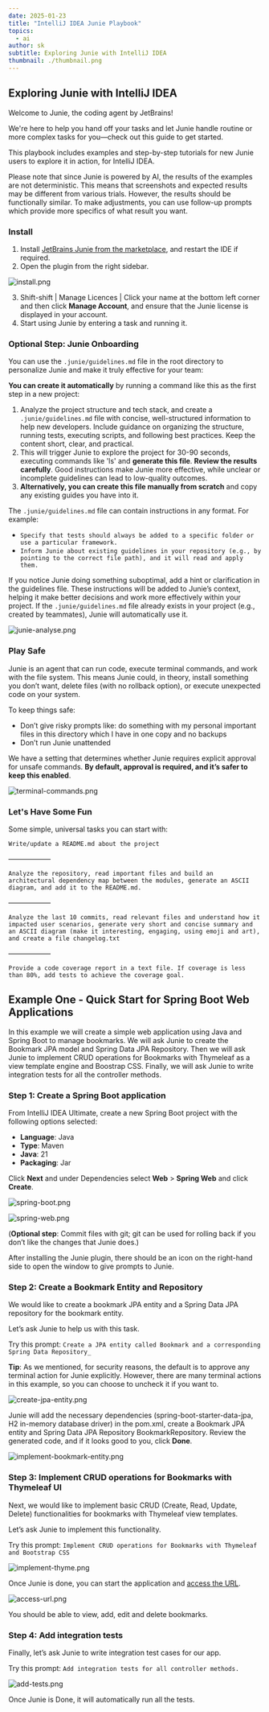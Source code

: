 ```yaml
---
date: 2025-01-23
title: "IntelliJ IDEA Junie Playbook"
topics:
  - ai
author: sk
subtitle: Exploring Junie with IntelliJ IDEA
thumbnail: ./thumbnail.png
---
```


## Exploring Junie with IntelliJ IDEA

Welcome to Junie, the coding agent by JetBrains!

We're here to help you hand off your tasks and let Junie handle routine or more complex tasks for you—check out this guide to get started.

This playbook includes examples and step-by-step tutorials for new Junie users to explore it in action, for IntelliJ IDEA.

Please note that since Junie is powered by AI, the results of the examples are not deterministic. This means that screenshots and expected results may be different from various trials. However, the results should be functionally similar. To make adjustments, you can use follow-up prompts which provide more specifics of what result you want.

### Install

1. Install [JetBrains Junie from the marketplace](https://plugins.jetbrains.com/plugin/26104-jetbrains-junie), and restart the IDE if required.
2. Open the plugin from the right sidebar.

![install.png](install.png)

3. Shift-shift | Manage Licences | Click your name at the bottom left corner and then click **Manage Account**, and ensure that the Junie license is displayed in your account.
4. Start using Junie by entering a task and running it.

### Optional Step: Junie Onboarding

You can use the `.junie/guidelines.md` file in the root directory to personalize Junie and make it truly effective for your team:

**You can create it automatically** by running a command like this as the first step in a new project:

1. Analyze the project structure and tech stack, and create a `.junie/guidelines.md` file with concise, well-structured information to help new developers. Include guidance on organizing the structure, running tests, executing scripts, and following best practices. Keep the content short, clear, and practical.
2. This will trigger Junie to explore the project for 30-90 seconds, executing commands like 'ls' and **generate this file**. **Review the results carefully**. Good instructions make Junie more effective, while unclear or incomplete guidelines can lead to low-quality outcomes.
3. **Alternatively, you can create this file manually from scratch** and copy any existing guides you have into it.

The `.junie/guidelines.md` file can contain instructions in any format. For example:

- `Specify that tests should always be added to a specific folder or use a particular framework.`
- `Inform Junie about existing guidelines in your repository (e.g., by pointing to the correct file path), and it will read and apply them.`

If you notice Junie doing something suboptimal, add a hint or clarification in the guidelines file. These instructions will be added to Junie’s context, helping it make better decisions and work more effectively within your project.
If the `.junie/guidelines.md` file already exists in your project (e.g., created by teammates), Junie will automatically use it.

![junie-analyse.png](junie-analyse.png)

### Play Safe

Junie is an agent that can run code, execute terminal commands, and work with the file system. This means Junie could, in theory, install something you don’t want, delete files (with no rollback option), or execute unexpected code on your system.

To keep things safe:

- Don’t give risky prompts like: do something with my personal important files in this directory which I have in one copy and no backups
- Don’t run Junie unattended

We have a setting that determines whether Junie requires explicit approval for unsafe commands. **By default, approval is required, and it’s safer to keep this enabled**.

![terminal-commands.png](terminal-commands.png)

### Let's Have Some Fun

Some simple, universal tasks you can start with:

`Write/update a README.md about the project`

——————

`Analyze the repository, read important files and build an architectural dependency map between the modules, generate an ASCII diagram, and add it to the README.md.`

——————

`Analyze the last 10 commits, read relevant files and understand how it impacted user scenarios, generate very short and concise summary and an ASCII diagram (make it interesting, engaging, using emoji and art), and create a file changelog.txt`

——————

`Provide a code coverage report in a text file. If coverage is less than 80%, add tests to achieve the coverage goal.`

## Example One - Quick Start for Spring Boot Web Applications

In this example we will create a simple web application using Java and Spring Boot to manage bookmarks. We will ask Junie to create the Bookmark JPA model and Spring Data JPA Repository. Then we will ask Junie to implement CRUD operations for Bookmarks with Thymeleaf as a view template engine and Boostrap CSS. Finally, we will ask Junie to write integration tests for all the controller methods.

### Step 1: Create a Spring Boot application

From IntelliJ IDEA Ultimate, create a new Spring Boot project with the following options selected:

- **Language**: Java
- **Type**: Maven
- **Java**: 21
- **Packaging**: Jar

Click **Next** and under Dependencies select **Web** > **Spring Web** and click **Create**.

![spring-boot.png](spring-boot.png)

![spring-web.png](spring-web.png)

(**Optional step**: Commit files with git; git can be used for rolling back if you don’t like the changes that Junie does.)

After installing the Junie plugin, there should be an icon on the right-hand side to open the window to give prompts to Junie.

### Step 2: Create a Bookmark Entity and Repository

We would like to create a bookmark JPA entity and a Spring Data JPA repository for the bookmark entity.

Let’s ask Junie to help us with this task.

Try this prompt: `Create a JPA entity called Bookmark and a corresponding Spring Data Repository_`

**Tip**: As we mentioned, for security reasons, the default is to approve any terminal action for Junie explicitly. However, there are many terminal actions in this example, so you can choose to uncheck it if you want to.

![create-jpa-entity.png](create-jpa-entity.png)

Junie will add the necessary dependencies (spring-boot-starter-data-jpa, H2 in-memory database driver) in the pom.xml, create a Bookmark JPA entity and Spring Data JPA Repository BookmarkRepository. Review the generated code, and if it looks good to you, click **Done**.

![implement-bookmark-entity.png](implement-bookmark-entity.png)

### Step 3: Implement CRUD operations for Bookmarks with Thymeleaf UI

Next, we would like to implement basic CRUD (Create, Read, Update, Delete) functionalities for bookmarks with Thymeleaf view templates.

Let’s ask Junie to implement this functionality.

Try this prompt: `Implement CRUD operations for Bookmarks with Thymeleaf and Bootstrap CSS`

![implement-thyme.png](implement-thyme.png)

Once Junie is done, you can start the application and [access the URL](http://localhost:8080/bookmarks).

![access-url.png](access-url.png)

You should be able to view, add, edit and delete bookmarks.

### Step 4: Add integration tests

Finally, let’s ask Junie to write integration test cases for our app.

Try this prompt: `Add integration tests for all controller methods.`

![add-tests.png](add-tests.png)

Once Junie is Done, it will automatically run all the tests.
